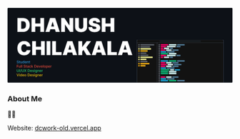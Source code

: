 ![Github Overview](https://raw.githubusercontent.com/Ddundee/Ddundee/d5849a240ad8b5380812a0f614d21f1521bde3fd/main-overview.svg)

### About Me
🤷🏾

Website: [dcwork-old.vercel.app](https://dcwork.vercel.app)

